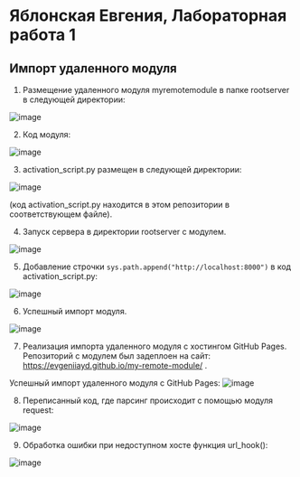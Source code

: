 # Яблонская Евгения, Лабораторная работа 1
## Импорт удаленного модуля

1. Размещение удаленного модуля myremotemodule в папке rootserver в следующей директории:

![image](https://github.com/user-attachments/assets/e375de14-6629-4424-beba-cf339a6753cb)

2. Код модуля:

![image](https://github.com/user-attachments/assets/1276c2a8-5133-40cf-831d-0f167cdc586e)

3. activation_script.py размещен в следующей директории:

![image](https://github.com/user-attachments/assets/af90cace-807f-4947-ba11-217ae6864828)

(код activation_script.py находится в этом репозитории в соответствующем файле).

4. Запуск сервера в директории rootserver с модулем.

![image](https://github.com/user-attachments/assets/36b93775-bd19-4b64-afe8-87b749b09414)

5. Добавление строчки ```sys.path.append("http://localhost:8000")``` в код activation_script.py:

![image](https://github.com/user-attachments/assets/ead20955-dafb-4447-8d4f-0e9e539e8d7a)

6. Успешный импорт модуля.

![image](https://github.com/user-attachments/assets/84bb2b98-3426-43bb-a8eb-78855d6efbf5)

7. Реализация импорта удаленного модуля с хостингом GitHub Pages.
Репозиторий с модулем был задеплоен на сайт: https://evgeniiayd.github.io/my-remote-module/ .

Успешный импорт удаленного модуля с GitHub Pages:
![image](https://github.com/user-attachments/assets/31d1394e-dbcc-4594-a6d2-7ec13a337a13)

8. Переписанный код, где парсинг происходит с помощью модуля request:

![image](https://github.com/user-attachments/assets/d7891fdb-0914-4a26-9936-fba4fa521e4a)

9. Обработка ошибки при недоступном хосте функция url_hook():

![image](https://github.com/user-attachments/assets/c47ec0b0-ce7d-482c-a7dc-d5dbfa1fe7f7)
